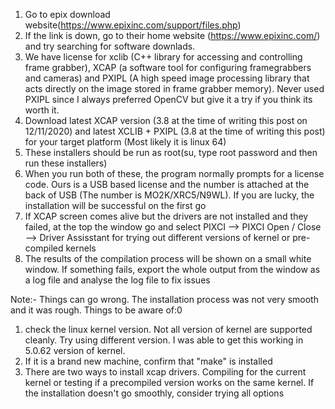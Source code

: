 1. Go to epix download website(https://www.epixinc.com/support/files.php)
2. If the link is down, go to their home website (https://www.epixinc.com/) and
   try searching for software downlads.
3. We have license for xclib (C++ library for accessing and controlling
   frame grabber), XCAP (a software tool for configuring framegrabbers and
   cameras) and PXIPL (A high speed image processing library that acts
   directly on the image stored in frame grabber memory). Never used PXIPL
   since I always preferred OpenCV but give it a try if you think its worth it.
4. Download latest XCAP version (3.8 at the time of writing this post on
   12/11/2020) and latest XCLIB + PXIPL (3.8 at the time of writing this post)
   for your target platform (Most likely it is linux 64)
5. These installers should be run as root(su, type root password and then
   run these installers)
6. When you run both of these, the program normally prompts for a license
   code. Ours is a USB based license and the number is attached at the back 
   of USB (The number is MO2K/XRC5/N9WL). If you are lucky, the installation
   will be successful on the first go
7. If XCAP screen comes alive but the drivers are not installed and they failed, 
   at the top  the window go and 
   select PIXCI --> PIXCI Open / Close --> Driver Assisstant
   for trying out different versions of kernel or pre-compiled kernels
8. The results of the compilation process will be shown on a small white window.
   If something fails, export the whole output from the window as a log file
   and analyse the log file to fix issues

Note:-
Things can go wrong. The installation process was not very smooth and it was
rough. Things to be aware of:0
1. check the linux kernel version. Not all version  of kernel are supported cleanly. 
   Try using different version. I was able to  get this working in 5.0.62 version of kernel. 
2. If it is a brand new machine, confirm that "make" is installed
3. There are two ways to install xcap drivers. Compiling for the current kernel
   or testing if a precompiled version works on the same kernel. If the installation
   doesn't go smoothly, consider trying all options
